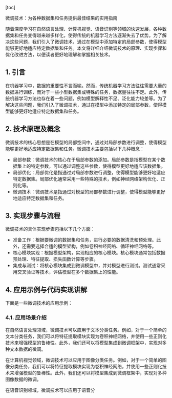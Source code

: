 
[toc]                    
                
                
微调技术：为各种数据集和任务提供最佳结果的实用指南

随着深度学习在自然语言处理、计算机视觉、语音识别等领域的快速发展，各种数据集和任务变得越来越多样化，使得传统的机器学习方法逐渐失去了优势。为了解决这些问题，我们引入了微调技术，通过在模型中添加特定的局部参数，使得模型能够更好地适应特定数据集和任务。本文将详细介绍微调技术的原理、实现步骤和优化改进方法，以便读者更好地理解和掌握相关技术。

## 1. 引言

在机器学习中，数据的重要性不言而喻。然而，传统机器学习方法往往需要大量的数据进行训练，而对于一些小型数据集或特殊的任务，数据量往往不足。此外，传统机器学习方法也存在着一些问题，例如模型解释性不足、泛化能力较差等。为了解决这些问题，我们引入了微调技术，通过在模型中添加特定的局部参数，使得模型能够更好地适应特定数据集和任务。

## 2. 技术原理及概念

微调技术的核心思想是在模型的局部空间中，通过对局部参数进行调整，使得模型能够更好地适应特定数据集和任务。微调技术主要包括以下几种概念：

- 局部参数：微调技术的核心在于局部参数的添加。局部参数是指模型在某个数据集上的特定参数，可以通过调整这些参数，使得模型更好地适应该数据集。
- 局部优化：局部优化是指通过对局部参数进行调整，使得模型能够更好地适应特定数据集。局部优化通常采用一些特殊的技术，例如神经网络架构优化、正则化等。
- 微调技术：微调技术是指通过对模型的局部参数进行调整，使得模型能够更好地适应特定数据集和任务。

## 3. 实现步骤与流程

微调技术的具体实现步骤包括以下几个方面：

- 准备工作：根据要微调的数据集和任务，进行必要的数据清洗和预处理。此外，还需要选择合适的模型架构，例如卷积神经网络、循环神经网络等。
- 核心模块实现：根据模型架构，实现相应的核心模块。核心模块通常包括数据预处理、特征提取、损失函数计算等步骤。
- 集成与测试：将核心模块集成到微调模型中，并对模型进行测试。测试通常采用交叉验证等技术，评估模型在多个数据集上的性能。

## 4. 应用示例与代码实现讲解

下面是一些微调技术的应用示例：

### 4.1. 应用场景介绍

在自然语言处理领域，微调技术可以应用于文本分类任务。例如，对于一个简单的文本分类任务，我们可以将特征提取模块实现为卷积神经网络，并使用一些正则化技术来增强模型的鲁棒性。此外，我们还可以将模型集成到微调框架中，实现对多种文本数据的微调。

在计算机视觉领域，微调技术可以应用于图像分类任务。例如，对于一个简单的图像分类任务，我们可以将特征提取模块实现为卷积神经网络，并使用一些正则化技术来增强模型的鲁棒性。此外，我们还可以将模型集成到微调框架中，实现对多种图像数据的微调。

在语音识别领域，微调技术可以应用于语音分

